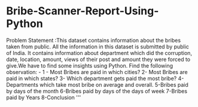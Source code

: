 # Bribe-Scanner-Report-Using-Python
Problem Statement :This dataset contains information about the bribes taken from public. All the information in this dataset is submitted by public of India. It contains information about department which did the corruption, date, location, amount, views of their post and amount they were forced to give.We have to find some insights using Python.
Find the following observation: - 1 - Most Bribes are paid in which cities? 2- Most Bribes are paid in which states? 3- Which department gets paid the most bribe? 4-Departments which take most bribe on average and overall. 5-Bribes paid by days of the month 6-Bribes paid by days of the days of week 7-Bribes paid by Years 8-Conclusion '''
